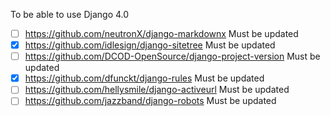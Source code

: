 To be able to use Django 4.0

-   [ ] https://github.com/neutronX/django-markdownx Must be updated
-   [x] https://github.com/idlesign/django-sitetree Must be updated
-   [ ] https://github.com/DCOD-OpenSource/django-project-version Must be updated
-   [x] https://github.com/dfunckt/django-rules Must be updated
-   [ ] https://github.com/hellysmile/django-activeurl Must be updated
-   [ ] https://github.com/jazzband/django-robots Must be updated
